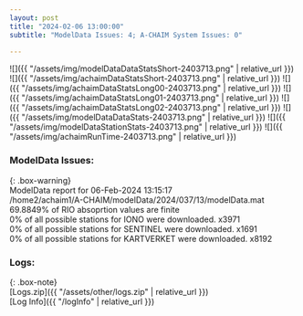 ```yaml
---
layout: post
title: "2024-02-06 13:00:00"
subtitle: "ModelData Issues: 4; A-CHAIM System Issues: 0"

---
```


![]({{ "/assets/img/modelDataDataStatsShort-2403713.png" | relative_url }})
![]({{ "/assets/img/achaimDataStatsShort-2403713.png" | relative_url }})
![]({{ "/assets/img/achaimDataStatsLong00-2403713.png" | relative_url }})
![]({{ "/assets/img/achaimDataStatsLong01-2403713.png" | relative_url }})
![]({{ "/assets/img/achaimDataStatsLong02-2403713.png" | relative_url }})
![]({{ "/assets/img/modelDataDataStats-2403713.png" | relative_url }})
![]({{ "/assets/img/modelDataStationStats-2403713.png" | relative_url }})
![]({{ "/assets/img/achaimRunTime-2403713.png" | relative_url }})


### ModelData Issues:  
  
{: .box-warning}  
 ModelData report for 06-Feb-2024 13:15:17   
 /home2/achaim1/A-CHAIM/modelData/2024/037/13/modelData.mat   
 69.8849% of RIO absoprtion values are finite   
 0% of all possible stations for IONO were downloaded. x3971   
 0% of all possible stations for SENTINEL were downloaded. x1691   
 0% of all possible stations for KARTVERKET were downloaded. x8192   
  


### Logs:  
  
{: .box-note}  
[Logs.zip]({{ "/assets/other/logs.zip" | relative_url }})  
[Log Info]({{ "/logInfo" | relative_url }})  
